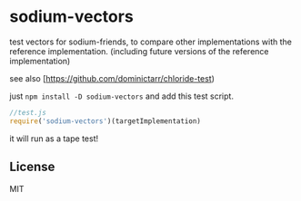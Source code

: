 # sodium-vectors

test vectors for sodium-friends,
to compare other implementations with the reference implementation.
(including future versions of the reference implementation)

see also [https://github.com/dominictarr/chloride-test)

just `npm install -D sodium-vectors` and add this test script.
``` js
//test.js
require('sodium-vectors')(targetImplementation)
```

it will run as a tape test!

## License

MIT
